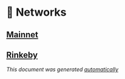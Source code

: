 # 📡 Networks

## [Mainnet](networks/mainnet.md)

## [Rinkeby](networks/rinkeby.md)

*This document was generated [automatically](https://github.com/pooltogether/generate-networks-doc)*


